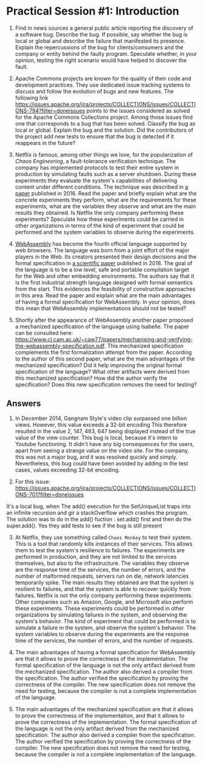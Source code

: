 # Practical Session #1: Introduction

1. Find in news sources a general public article reporting the discovery of a software bug. Describe the bug. If possible, say whether the bug is local or global and describe the failure that manifested its presence. Explain the repercussions of the bug for clients/consumers and the company or entity behind the faulty program. Speculate whether, in your opinion, testing the right scenario would have helped to discover the fault.

2. Apache Commons projects are known for the quality of their code and development practices. They use dedicated issue tracking systems to discuss and follow the evolution of bugs and new features. The following link https://issues.apache.org/jira/projects/COLLECTIONS/issues/COLLECTIONS-794?filter=doneissues points to the issues considered as solved for the Apache Commons Collections project. Among those issues find one that corresponds to a bug that has been solved. Classify the bug as local or global. Explain the bug and the solution. Did the contributors of the project add new tests to ensure that the bug is detected if it reappears in the future?

3. Netflix is famous, among other things we love, for the popularization of _Chaos Engineering_, a fault-tolerance verification technique. The company has implemented protocols to test their entire system in production by simulating faults such as a server shutdown. During these experiments they evaluate the system's capabilities of delivering content under different conditions. The technique was described in [a paper](https://arxiv.org/ftp/arxiv/papers/1702/1702.05843.pdf) published in 2016. Read the paper and briefly explain what are the concrete experiments they perform, what are the requirements for these experiments, what are the variables they observe and what are the main results they obtained. Is Netflix the only company performing these experiments? Speculate how these experiments could be carried in other organizations in terms of the kind of experiment that could be performed and the system variables to observe during the experiments.

4. [WebAssembly](https://webassembly.org/) has become the fourth official language supported by web browsers. The language was born from a joint effort of the major players in the Web. Its creators presented their design decisions and the formal specification in [a scientific paper](https://people.mpi-sws.org/~rossberg/papers/Haas,%20Rossberg,%20Schuff,%20Titzer,%20Gohman,%20Wagner,%20Zakai,%20Bastien,%20Holman%20-%20Bringing%20the%20Web%20up%20to%20Speed%20with%20WebAssembly.pdf) published in 2018. The goal of the language is to be a low level, safe and portable compilation target for the Web and other embedding environments. The authors say that it is the first industrial strength language designed with formal semantics from the start. This evidences the feasibility of constructive approaches in this area. Read the paper and explain what are the main advantages of having a formal specification for WebAssembly. In your opinion, does this mean that WebAssembly implementations should not be tested?

5. Shortly after the appearance of WebAssembly another paper proposed a mechanized specification of the language using Isabelle. The paper can be consulted here: https://www.cl.cam.ac.uk/~caw77/papers/mechanising-and-verifying-the-webassembly-specification.pdf. This mechanized specification complements the first formalization attempt from the paper. According to the author of this second paper, what are the main advantages of the mechanized specification? Did it help improving the original formal specification of the language? What other artifacts were derived from this mechanized specification? How did the author verify the specification? Does this new specification removes the need for testing?

## Answers

1. In December 2014, Gangnam Style's video clip surpassed one billion views. However, this value exceeds a 32-bit encoding This therefore resulted in the value 2, 147, 483, 647 being displayed instead of the true value of the view counter. This bug is local, because it's intern to Youtube functioning. It didn't have any big consequences for the users, apart from seeing a strange value on the video site. For the company, this was not a major bug, and it was resolved quickly and simply. Nevertheless, this bug could have been avoided by adding in the test cases, values exceeding 32-bit encoding.

2. For this issue: https://issues.apache.org/jira/projects/COLLECTIONS/issues/COLLECTIONS-701?filter=doneissues

It's a local bug, when The add() execution for the SetUniqueList traps into an infinite recursion and gir a stackOverflow which crashes the program.
The solution was to do in the add() fuction : set.add() first and then do the super.add().
Yes they add tests to see if the bug is still present

3. At Netflix, they use something called `Chaos Monkey` to test their system. This is a tool that randomly kills instances of their services. This allows them to test the system's resilience to failures. The experiments are performed in production, and they are not limited to the services themselves, but also to the infrastructure. The variables they observe are the response time of the services, the number of errors, and the number of malformed requests, servers run on die, network latencies temporarily spike. The main results they obtained are that the system is resilient to failures, and that the system is able to recover quickly from failures. Netflix is not the only company performing these experiments. Other companies such as Amazon, Google, and Microsoft also perform these experiments. These experiments could be performed in other organizations by simulating failures in the system, and observing the system's behavior. The kind of experiment that could be performed is to simulate a failure in the system, and observe the system's behavior. The system variables to observe during the experiments are the response time of the services, the number of errors, and the number of requests.

4. The main advantages of having a formal specification for WebAssembly are that it allows to prove the correctness of the implementation. The formal specification of the language is not the only artifact derived from the mechanized specification. The author also derived a compiler from the specification. The author verified the specification by proving the correctness of the compiler. The new specification does not remove the need for testing, because the compiler is not a complete implementation of the language.

5. The main advantages of the mechanized specification are that it allows to prove the correctness of the implementation, and that it allows to prove the correctness of the implementation. The formal specification of the language is not the only artifact derived from the mechanized specification. The author also derived a compiler from the specification. The author verified the specification by proving the correctness of the compiler. The new specification does not remove the need for testing, because the compiler is not a complete implementation of the language.
